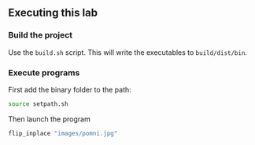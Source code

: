 ## Executing this lab

### Build the project
Use the `build.sh` script. This will write the executables to `build/dist/bin`.

### Execute programs
First add the binary folder to the path:
```bash
source setpath.sh
```
Then launch the program
```bash
flip_inplace "images/pomni.jpg"
```